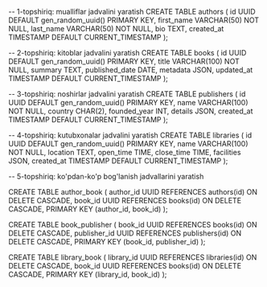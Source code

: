 -- 1-topshiriq: mualliflar jadvalini yaratish
CREATE TABLE authors (
    id UUID DEFAULT gen_random_uuid() PRIMARY KEY,
    first_name VARCHAR(50) NOT NULL,
    last_name VARCHAR(50) NOT NULL,
    bio TEXT,
    created_at TIMESTAMP DEFAULT CURRENT_TIMESTAMP
);

-- 2-topshiriq: kitoblar jadvalini yaratish
CREATE TABLE books (
    id UUID DEFAULT gen_random_uuid() PRIMARY KEY,
    title VARCHAR(100) NOT NULL,
    summary TEXT,
    published_date DATE,
    metadata JSON,
    updated_at TIMESTAMP DEFAULT CURRENT_TIMESTAMP
);

-- 3-topshiriq: noshirlar jadvalini yaratish
CREATE TABLE publishers (
    id UUID DEFAULT gen_random_uuid() PRIMARY KEY,
    name VARCHAR(100) NOT NULL,
    country CHAR(2),
    founded_year INT,
    details JSON,
    created_at TIMESTAMP DEFAULT CURRENT_TIMESTAMP
);

-- 4-topshiriq: kutubxonalar jadvalini yaratish
CREATE TABLE libraries (
    id UUID DEFAULT gen_random_uuid() PRIMARY KEY,
    name VARCHAR(100) NOT NULL,
    location TEXT,
    open_time TIME,
    close_time TIME,
    facilities JSON,
    created_at TIMESTAMP DEFAULT CURRENT_TIMESTAMP
);

-- 5-topshiriq: ko'pdan-ko'p bog'lanish jadvallarini yaratish

CREATE TABLE author_book (
    author_id UUID REFERENCES authors(id) ON DELETE CASCADE,
    book_id UUID REFERENCES books(id) ON DELETE CASCADE,
    PRIMARY KEY (author_id, book_id)
);

CREATE TABLE book_publisher (
    book_id UUID REFERENCES books(id) ON DELETE CASCADE,
    publisher_id UUID REFERENCES publishers(id) ON DELETE CASCADE,
    PRIMARY KEY (book_id, publisher_id)
);

CREATE TABLE library_book (
    library_id UUID REFERENCES libraries(id) ON DELETE CASCADE,
    book_id UUID REFERENCES books(id) ON DELETE CASCADE,
    PRIMARY KEY (library_id, book_id)
);
